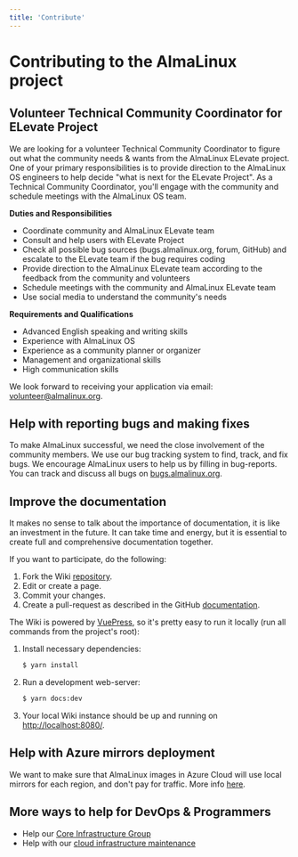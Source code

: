 ```yaml
---
title: 'Contribute'
---
```

# Contributing to the AlmaLinux project


## Volunteer Technical Community Coordinator for ELevate Project

We are looking for a volunteer Technical Community Coordinator to figure out what the community needs & wants from the AlmaLinux ELevate project. One of your primary responsibilities is to provide direction to the AlmaLinux OS engineers to help decide "what is next for the ELevate Project". As a Technical Community Coordinator, you'll engage with the community and schedule meetings with the AlmaLinux OS team.

**Duties and Responsibilities**
- Coordinate community and AlmaLinux ELevate team
- Consult and help users with ELevate Project
- Check all possible bug sources (bugs.almalinux.org, forum, GitHub) and escalate to the ELevate team if the bug requires coding
- Provide direction to the AlmaLinux ELevate team according to the feedback from the community and volunteers
- Schedule meetings with the community and AlmaLinux ELevate team
- Use social media to understand the community's needs

**Requirements and Qualifications**
- Advanced English speaking and writing skills
- Experience with AlmaLinux OS
- Experience as a community planner or organizer
- Management and organizational skills
- High communication skills

We look forward to receiving your application via email: [volunteer@almalinux.org](mailto:volunteer@almalinux.org).

## Help with reporting bugs and making fixes

To make AlmaLinux successful, we need the close involvement of the community
members. We use our bug tracking system to find, track, and fix bugs. We
encourage AlmaLinux users to help us by filling in bug-reports. You can track and
discuss all bugs on [bugs.almalinux.org](https://bugs.almalinux.org/).


## Improve the documentation

It makes no sense to talk about the importance of documentation, it is like
an investment in the future. It can take time and energy, but it is 
essential to create full and comprehensive documentation together.

If you want to participate, do the following:

1. Fork the Wiki [repository](https://github.com/AlmaLinux/wiki).
2. Edit or create a page.
3. Commit your changes.
4. Create a pull-request as described in the GitHub [documentation](https://docs.github.com/en/github/collaborating-with-issues-and-pull-requests/creating-a-pull-request).

The Wiki is powered by [VuePress](https://vuepress.vuejs.org/), so it's pretty
easy to run it locally (run all commands from the project's root):

1. Install necessary dependencies:
   ```sh
   $ yarn install
   ```
2. Run a development web-server:
   ```sh
   $ yarn docs:dev
   ```
3. Your local Wiki instance should be up and running on
   [http://localhost:8080/](http://localhost:8080/).


## Help with Azure mirrors deployment

We want to make sure that AlmaLinux images in Azure Cloud will use local mirrors for each region, and don't pay for traffic.
More info [here](/cloud/Azure).

## More ways to help for DevOps & Programmers
- Help our [Core Infrastructure Group](/sigs/Core.html#help-wanted)
- Help with our [cloud infrastructure maintenance](/sigs/Cloud.html#help-wanted)

